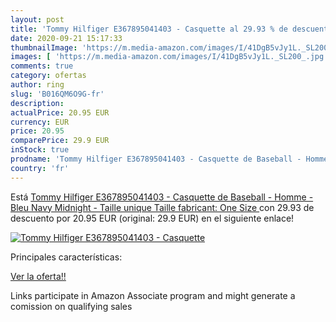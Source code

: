 ```yaml
---
layout: post
title: 'Tommy Hilfiger E367895041403 - Casquette al 29.93 % de descuento'
date: 2020-09-21 15:17:33
thumbnailImage: 'https://m.media-amazon.com/images/I/41DgB5vJy1L._SL200_.jpg'
images: [ 'https://m.media-amazon.com/images/I/41DgB5vJy1L._SL200_.jpg' ]
comments: true
category: ofertas
author: ring
slug: 'B016QM6O9G-fr'
description:
actualPrice: 20.95 EUR
currency: EUR
price: 20.95
comparePrice: 29.9 EUR
inStock: true
prodname: 'Tommy Hilfiger E367895041403 - Casquette de Baseball - Homme - Bleu Navy Midnight  - Taille unique  Taille fabricant: One Size '
country: 'fr'
---
```


Está [Tommy Hilfiger E367895041403 - Casquette de Baseball - Homme - Bleu Navy Midnight  - Taille unique  Taille fabricant: One Size ](https://www.amazon.fr/dp/B016QM6O9G/?tag=tolees0d-21) con 29.93 de descuento por 20.95 EUR (original: 29.9 EUR) en el siguiente enlace!

[![Tommy Hilfiger E367895041403 - Casquette](https://m.media-amazon.com/images/I/41DgB5vJy1L._SL200_.jpg)](https://www.amazon.fr/dp/B016QM6O9G/?tag=tolees0d-21)

Principales características:


[Ver la oferta!!](https://www.amazon.fr/dp/B016QM6O9G/?tag=tolees0d-21)

Links participate in Amazon Associate program and might generate a comission on qualifying sales



